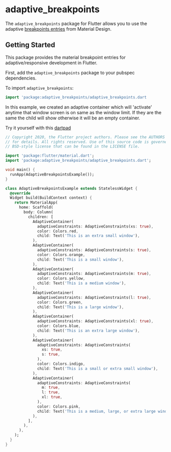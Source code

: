 # adaptive_breakpoints

The `adaptive_breakpoints` package for Flutter allows you to use the adaptive [breakpoints entries](https://material.io/design/layout/responsive-layout-grid.html#breakpoints) from Material Design.

## Getting Started

This package provides the material breakpoint entries for adaptive/responsive development in Flutter.

First, add the `adaptive_breakpoints` package to your pubspec dependencies.

To import `adaptive_breakpoints`:

```dart
import 'package:adaptive_breakpoints/adaptive_breakpoints.dart
```

In this example, we created an adaptive container which will 'activate' anytime that window screen is
on same as the window limit. If they are the same the child will show otherwise it will be an empty container.

Try it yourself with this [dartpad](https://dartpad.dev/?id=fd5f55145f74ffa9c66eb0fe11991d63)

```dart
// Copyright 2020, the Flutter project authors. Please see the AUTHORS file
// for details. All rights reserved. Use of this source code is governed by a
// BSD-style license that can be found in the LICENSE file.

import 'package:flutter/material.dart';
import 'package:adaptive_breakpoints/adaptive_breakpoints.dart';

void main() {
  runApp(AdaptiveBreakpointsExample());
}

class AdaptiveBreakpointsExample extends StatelessWidget {
  @override
  Widget build(BuildContext context) {
    return MaterialApp(
      home: Scaffold(
        body: Column(
          children: [
            AdaptiveContainer(
              adaptiveConstraints: AdaptiveConstraints(xs: true),
              color: Colors.red,
              child: Text('This is an extra small window'),
            ),
            AdaptiveContainer(
              adaptiveConstraints: AdaptiveConstraints(s: true),
              color: Colors.orange,
              child: Text('This is a small window'),
            ),
            AdaptiveContainer(
              adaptiveConstraints: AdaptiveConstraints(m: true),
              color: Colors.yellow,
              child: Text('This is a medium window'),
            ),
            AdaptiveContainer(
              adaptiveConstraints: AdaptiveConstraints(l: true),
              color: Colors.green,
              child: Text('This is a large window'),
            ),
            AdaptiveContainer(
              adaptiveConstraints: AdaptiveConstraints(xl: true),
              color: Colors.blue,
              child: Text('This is an extra large window'),
            ),
            AdaptiveContainer(
              adaptiveConstraints: AdaptiveConstraints(
                xs: true,
                s: true,
              ),
              color: Colors.indigo,
              child: Text('This is a small or extra small window'),
            ),
            AdaptiveContainer(
              adaptiveConstraints: AdaptiveConstraints(
                m: true,
                l: true,
                xl: true,
              ),
              color: Colors.pink,
              child: Text('This is a medium, large, or extra large window'),
            ),
          ],
        ),
      ),
    );
  }
}

```
